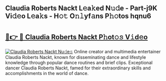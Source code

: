 ## Claudia Roberts Nackt L𝚎a𝚔ed N𝚞𝚍e - Part-j9K Vi𝚍𝚎o L𝚎a𝚔s - H𝚘𝚝 O𝚗𝚕yf𝚊ns P𝚑𝚘tos hqnu6

# <h2><a href="http://kf80a0c.oniu.top/?m=Claudia+Roberts+Nackt">🔗👉 🔴 Claudia Roberts Nackt P𝚑ot𝚘𝚜 V𝚒d𝚎o</a></h2>

[![Claudia Roberts Nackt Nu𝚍e𝚜](https://i.imgur.com/0qMVB7G.gif)](http://kf80a0c.oniu.top/?m=Claudia+Roberts+Nackt)
Online creator and multimedia entertainer Claudia Roberts Nackt, known for disseminating dance and lifestyle knowledge through popular dance routines and brief clips. Exceptional dancer Claudia Roberts Nackt, famed for their extraordinary skills and accomplishments in the world of dance.  

